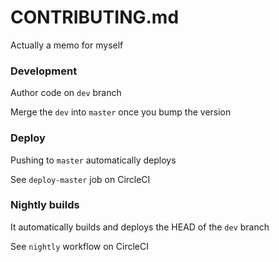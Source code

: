 # CONTRIBUTING.md

Actually a memo for myself

### Development

Author code on `dev` branch

Merge the `dev` into `master` once you bump the version

### Deploy

Pushing to `master` automatically deploys

See `deploy-master` job on CircleCI

### Nightly builds

It automatically builds and deploys the HEAD of the `dev` branch

See `nightly` workflow on CircleCI
